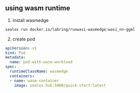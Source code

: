 ## using wasm runtime 

1. install wasmedge

```bash
sealos run docker.io/labring/runwasi-wasmedge:wasi_nn-ggml
```

2. create pod
```yaml
apiVersion: v1
kind: Pod
metadata:
  name: pod-with-wasm-workload
spec:
  runtimeClassName: wasmedge
  containers:
  - name: wasm-container
    image: sealos.hub:5000/quick-start:latest
```
